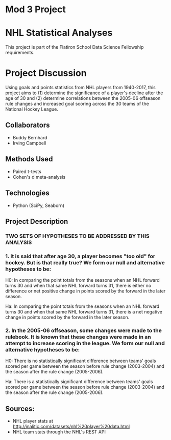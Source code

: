 # Mod 3 Project

# NHL Statistical Analyses

This project is part of the Flatiron School Data Science Fellowship requirements.

# Project Discussion

Using goals and points statistics from NHL players from 1940-2017, this project aims to (1) determine the significance of a player's decline after the age of 30 and (2) determine correlations between the 2005-06 offseason rule changes and increased goal scoring across the 30 teams of the National Hockey League.

## Collaborators

- Buddy Bernhard
- Irving Campbell

## Methods Used

- Paired t-tests
- Cohen's d meta-analysis

## Technologies

- Python (SciPy, Seaborn)

## Project Description

### TWO SETS OF HYPOTHESES TO BE ADDRESSED BY THIS ANALYSIS

### 1. It is said that after age 30, a player becomes "too old" for hockey.  But is that really true?  We form our null and alternative hypotheses to be:

H0: In comparing the point totals from the seasons when an NHL forward turns 30 and when that same NHL forward turns 31, there is either no difference or net positive change in points scored by the forward in the later season.

Ha: In comparing the point totals from the seasons when an NHL forward turns 30 and when that same NHL forward turns 31, there is a net negative change in points scored by the forward in the later season.

### 2. In the 2005-06 offseason, some changes were made to the rulebook.  It is known that these changes were made in an attempt to increase scoring in the league.   We form our null and alternative hypotheses to be:

H0: There is no statistically significant difference between teams' goals scored per game between the season before rule change (2003-2004) and the season after the rule change (2005-2006).

Ha: There is a statistically significant difference between teams' goals scored per game between the season before rule change (2003-2004) and the season after the rule change (2005-2006).

## Sources:

- NHL player stats at http://inalitic.com/datasets/nhl%20player%20data.html 
- NHL team stats through the NHL's REST API
